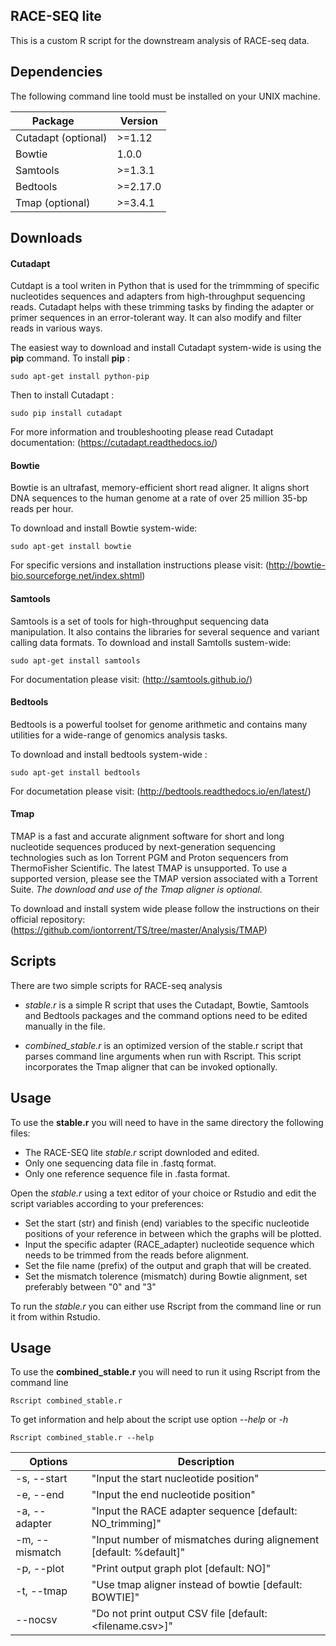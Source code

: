 ## RACE-SEQ lite

This is a custom R script for the downstream analysis of RACE-seq data.

## Dependencies

The following command line toold must be installed on your UNIX machine.

Package            | Version
--------------     | --------------
Cutadapt (optional)| >=1.12
Bowtie             | 1.0.0
Samtools           | >=1.3.1
Bedtools           | >=2.17.0
Tmap (optional)    | >=3.4.1

## Downloads

#### Cutadapt 

Cutdapt is a tool writen in Python that is used for the trimmming of specific nucleotides sequences and adapters from high-throughput sequencing reads.
Cutadapt helps with these trimming tasks by finding the adapter or primer sequences in an error-tolerant way. It can also modify and filter reads in various ways. 

The easiest way to download and install Cutadapt system-wide is using the <b>pip</b> command.
To install <b>pip</b> :
```
sudo apt-get install python-pip
```
Then to install Cutadapt :
```
sudo pip install cutadapt
```
For more information and troubleshooting please read Cutadapt documentation: (https://cutadapt.readthedocs.io/)

#### Bowtie 

Bowtie is an ultrafast, memory-efficient short read aligner. It aligns short DNA sequences to the human genome at a rate of over 25 million 35-bp reads per hour.

To download and install Bowtie system-wide:
```
sudo apt-get install bowtie
```
For specific versions and installation instructions please visit: (http://bowtie-bio.sourceforge.net/index.shtml)

#### Samtools

Samtools is a set of tools for high-throughput sequencing data manipulation. It also contains the libraries for several sequence and variant calling data formats.
To download and install Samtolls sustem-wide:
```
sudo apt-get install samtools
```
For documentation please visit: (http://samtools.github.io/)

#### Bedtools

Bedtools is a powerful toolset for genome arithmetic and contains many utilities for a wide-range of genomics analysis tasks.

To download and install bedtools system-wide :
```
sudo apt-get install bedtools
```
For documetation please visit: (http://bedtools.readthedocs.io/en/latest/)

#### Tmap

TMAP is a fast and accurate alignment software for short and long nucleotide sequences produced by next-generation sequencing technologies such as Ion Torrent PGM and Proton sequencers from ThermoFisher Scientific.
The latest TMAP is unsupported. To use a supported version, please see the TMAP version associated with a Torrent Suite.
*The download and use of the Tmap aligner is optional.*

To download and install system wide please follow the instructions on their official repository:
(https://github.com/iontorrent/TS/tree/master/Analysis/TMAP)


## Scripts

There are two simple scripts for RACE-seq analysis

 - *stable.r* is a simple R script that uses the Cutadapt, Bowtie, Samtools and Bedtools packages and the command options need to be edited manually in the file.

 - *combined_stable.r* is an optimized version of the stable.r script that parses command line arguments when run with Rscript. This script incorporates the Tmap aligner that can be invoked optionally. 

## Usage 

To use the **stable.r** you will need to have in the same directory the following files:
- The RACE-SEQ lite *stable.r* script downloded and edited.
- Only one sequencing data file in .fastq format.
- Only one reference sequence file in .fasta format.

Open the *stable.r* using a text editor of your choice or Rstudio and edit the script variables according to your preferences:
- Set the start (str) and finish (end) variables to the specific nucleotide positions of your reference in between which the graphs will be plotted. 
- Input the specific adapter (RACE_adapter) nucleotide sequence which needs to be trimmed from the reads before alignment.
- Set the file name (prefix) of the output and graph that will be created.
- Set the mismatch tolerence (mismatch) during Bowtie alignment, set preferably between "0" and "3"

To run the *stable.r* you can either use Rscript from the command line or run it from within Rstudio.

## Usage 

To use the **combined_stable.r** you will need to run it using Rscript from the command line
```
Rscript combined_stable.r
```
To get information and help about the script use option *--help* or *-h*
```
Rscript combined_stable.r --help
```

Options        | Description
-------------- | --------------
-s, --start    | "Input the start nucleotide position"
-e, --end      | "Input the end nucleotide position"
-a, --adapter  | "Input the RACE adapter sequence [default: NO_trimming]"
-m, --mismatch | "Input number of mismatches during alignement [default: %default]"
-p, --plot     | "Print output graph plot [default: NO]"
-t, --tmap     | "Use tmap aligner instead of bowtie [default: BOWTIE]"
--nocsv        | "Do not print output CSV file [default: <filename.csv>]"




